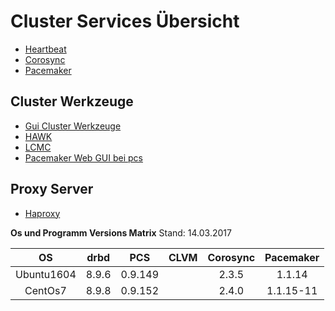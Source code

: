 # Cluster Services Übersicht

* [Heartbeat](../heartbeat)
* [Corosync](../corosync)
* [Pacemaker](../pacemaker)

## Cluster Werkzeuge

* [Gui Cluster Werkzeuge](../cluster-gui-tools)
* [HAWK](../hawk)
* [LCMC](../lcmc)
* [Pacemaker Web GUI bei pcs](../)

## Proxy Server

* [Haproxy](../haproxy)

**Os und Programm Versions Matrix**
Stand: 14.03.2017

|  OS  | drbd | PCS | CLVM | Corosync | Pacemaker |
| :---: | :---: | :---: | :---: | :---: | :---: |
|Ubuntu1604|8.9.6|0.9.149||2.3.5|1.1.14|
|CentOs7|8.9.8|0.9.152||2.4.0|1.1.15-11|